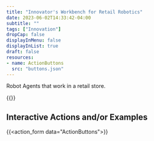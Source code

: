 ```yaml
---
title: "Innovator's Workbench for Retail Robotics"
date: 2023-06-02T14:33:42-04:00
subtitle: ""
tags: ["Innovation"]
dropCap: false
displayInMenu: false
displayInList: true
draft: false
resources:
- name: ActionButtons
  src: "buttons.json"
---
```


Robot Agents that work in a retail store.

<param class="hidde-after-preview">
{{<action_form data="ActionButtons">}}

<!--more-->


Interactive Actions and/or Examples
---

{{<action_form data="ActionButtons">}}

</br>
